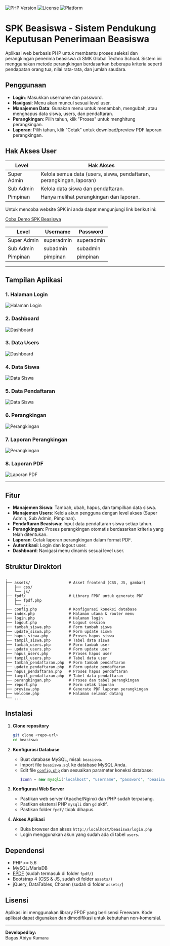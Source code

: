 ![PHP Version](https://img.shields.io/badge/php-%3E=5.6-blue)
![License](https://img.shields.io/badge/license-Freeware-green)
![Platform](https://img.shields.io/badge/platform-Web-blue)

# SPK Beasiswa - Sistem Pendukung Keputusan Penerimaan Beasiswa

Aplikasi web berbasis PHP untuk membantu proses seleksi dan perangkingan penerima beasiswa di SMK Global Techno School. Sistem ini menggunakan metode perangkingan berdasarkan beberapa kriteria seperti pendapatan orang tua, nilai rata-rata, dan jumlah saudara.

## Penggunaan

- **Login**: Masukkan username dan password.
- **Navigasi**: Menu akan muncul sesuai level user.
- **Manajemen Data**: Gunakan menu untuk menambah, mengubah, atau menghapus data siswa, users, dan pendaftaran.
- **Perangkingan**: Pilih tahun, klik "Proses" untuk menghitung perangkingan.
- **Laporan**: Pilih tahun, klik "Cetak" untuk download/preview PDF laporan perangkingan.

## Hak Akses User

| Level         | Hak Akses                                                                 |
|---------------|--------------------------------------------------------------------------|
| Super Admin   | Kelola semua data (users, siswa, pendaftaran, perangkingan, laporan)     |
| Sub Admin     | Kelola data siswa dan pendaftaran.                                      |
| Pimpinan      | Hanya melihat perangkingan dan laporan.                                 |

Untuk mencoba website SPK ini anda dapat mengunjungi link berikut ini:

[Coba Demo SPK Beasiswa](https://bagasabiyukumara.my.id/projects/spksaw/)

| Level        | Username    | Password    |
|--------------|-------------|-------------|
| Super Admin  | superadmin  | superadmin  |
| Sub Admin    | subadmin    | subadmin    |
| Pimpinan     | pimpinan    | pimpinan    |

---

## Tampilan Aplikasi

### 1. Halaman Login
![Halaman Login](assets/img/login.png)

### 2. Dashboard
![Dashboard](assets/img/dashboard.png)

### 3. Data Users
![Dashboard](assets/img/users.png)

### 4. Data Siswa
![Data Siswa](assets/img/data_siswa.png)

### 5. Data Pendaftaran
![Data Siswa](assets/img/data_pendaftaran.png)

### 6. Perangkingan
![Perangkingan](assets/img/perangkingan.png)

### 7. Laporan Perangkingan
![Perangkingan](assets/img/laporan_perangkingan.png)

### 8. Laporan PDF
![Laporan PDF](assets/img/laporan_pdf.png)

---

## Fitur

- **Manajemen Siswa**: Tambah, ubah, hapus, dan tampilkan data siswa.
- **Manajemen Users**: Kelola akun pengguna dengan level akses (Super Admin, Sub Admin, Pimpinan).
- **Pendaftaran Beasiswa**: Input data pendaftaran siswa setiap tahun.
- **Perangkingan**: Proses perangkingan otomatis berdasarkan kriteria yang telah ditentukan.
- **Laporan**: Cetak laporan perangkingan dalam format PDF.
- **Autentikasi**: Login dan logout user.
- **Dashboard**: Navigasi menu dinamis sesuai level user.

## Struktur Direktori

```
.
├── assets/                 # Asset frontend (CSS, JS, gambar)
│   ├── css/
│   └── js/
├── fpdf/                   # Library FPDF untuk generate PDF
│   ├── fpdf.php
│   └── ...
├── config.php              # Konfigurasi koneksi database
├── index.php               # Halaman utama & router menu
├── login.php               # Halaman login
├── logout.php              # Logout session
├── tambah_siswa.php        # Form tambah siswa
├── update_siswa.php        # Form update siswa
├── hapus_siswa.php         # Proses hapus siswa
├── tampil_siswa.php        # Tabel data siswa
├── tambah_users.php        # Form tambah user
├── update_users.php        # Form update user
├── hapus_users.php         # Proses hapus user
├── tampil_users.php        # Tabel data user
├── tambah_pendaftaran.php  # Form tambah pendaftaran
├── update_pendaftaran.php  # Form update pendaftaran
├── hapus_pendaftaran.php   # Proses hapus pendaftaran
├── tampil_pendaftaran.php  # Tabel data pendaftaran
├── perangkingan.php        # Proses dan tabel perangkingan
├── report.php              # Form cetak laporan
├── preview.php             # Generate PDF laporan perangkingan
├── welcome.php             # Halaman selamat datang
└── ...
```

## Instalasi

1. **Clone repository**
   ```sh
   git clone <repo-url>
   cd beasiswa
   ```

2. **Konfigurasi Database**
   - Buat database MySQL, misal: `beasiswa`.
   - Import file `beasiswa.sql` ke database MySQL Anda.
   - Edit file [`config.php`](config.php) dan sesuaikan parameter koneksi database:
     ```php
     $conn = new mysqli("localhost", "username", "password", "beasiswa");
     ```

3. **Konfigurasi Web Server**
   - Pastikan web server (Apache/Nginx) dan PHP sudah terpasang.
   - Pastikan ekstensi PHP `mysqli` dan `gd` aktif.
   - Pastikan folder `fpdf/` tidak dihapus.

4. **Akses Aplikasi**
   - Buka browser dan akses `http://localhost/beasiswa/login.php`
   - Login menggunakan akun yang sudah ada di tabel `users`.

## Dependensi

- PHP >= 5.6
- MySQL/MariaDB
- [FPDF](https://www.fpdf.org/) (sudah termasuk di folder `fpdf/`)
- Bootstrap 4 (CSS & JS, sudah di folder `assets/`)
- jQuery, DataTables, Chosen (sudah di folder `assets/`)

## Lisensi

Aplikasi ini menggunakan library FPDF yang berlisensi Freeware. Kode aplikasi dapat digunakan dan dimodifikasi untuk kebutuhan non-komersial.

---

**Developed by:**  
Bagas Abiyu Kumara
